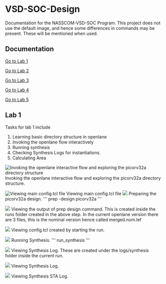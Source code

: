 


# VSD-SOC-Design
Documentation for the NASSCOM-VSD-SOC Program. This project does not use the default image, and hence some differences in commands may be present. These will be mentioned when used.

## Documentation
[Go to Lab 1](Lab-1)

[Go to Lab 2](Lab-2)

[Go to Lab 3](Lab-3)

[Go to Lab 4](Lab-4)

[Go to Lab 5](Lab-5)

## Lab 1 
Tasks for lab 1 include
1. Learning basic directory structure in openlane
2. Invoking the openlane flow interactively
3. Running synthesis
4. Checking Synthesis Logs for instantiations.
5. Calculating Area

![Invoking the openlane interactive flow and exploring the picorv32a directory structure](Screenshots/Lab1/Screenshot_20240712_184442.png)
Invoking the openlane interactive flow and exploring the picorv32a directory structure.

![Viewing main config.tcl file](Screenshots/Lab1/Screenshot_20240712_194126.png)
Viewing main config.tcl file
![](Screenshots/Lab1/Screenshot_20240712_194915.png)
Preparing the picorv32a design.
'''
prep -design picorv32a
'''

![](Screenshots/Lab1/Screenshot_20240712_194900.png)
Viewing the output of prep design command. This is created inside the runs folder created in the above step. In the current openlane version there are 3 files, this is the nominal version hence called merged.nom.lef

![](Screenshots/Lab1/Screenshot_20240712_195059.png)
Viewing config.tcl created by starting the run.

![](Screenshots/Lab1/Screenshot_20240712_195459.png)
Running Synthesis.
''' 
run_synthesis
'''


![](Screenshots/Lab1/Screenshot_20240712_200057.png)
Viewing Synthesis Log. These are created under the logs/synthesis folder inside the current run.

![](Screenshots/Lab1/Screenshot_20240712_200114.png)
Viewing Synthesis Log.

![](Screenshots/Lab1/Screenshot_20240712_200231.png)
Viewing Synthesis STA Log.






<!--stackedit_data:
eyJoaXN0b3J5IjpbMTExMjU2NDkwMF19
-->